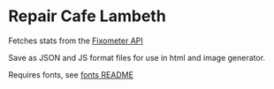 # Repair Cafe Lambeth

Fetches stats from the [Fixometer API](https://github.com/TheRestartProject/Fixometer)

Save as JSON and JS format files for use in html and image generator.

Requires fonts, see [fonts README](fonts/README.md)

